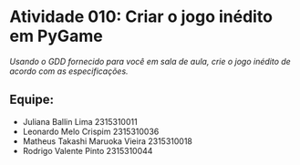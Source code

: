 # Atividade 010: Criar o jogo inédito em PyGame
_Usando o GDD fornecido para você em sala de aula, crie o jogo inédito de acordo com as especificações._

## Equipe:
- Juliana Ballin Lima 2315310011
- Leonardo Melo Crispim 2315310036
- Matheus Takashi Maruoka Vieira 2315310018
- Rodrigo Valente Pinto 2315310044
